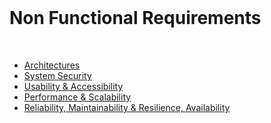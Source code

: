 <br>

# Non Functional Requirements

<br>

* [Architectures](architectures/README.md)
* [System Security](security.md)
* [Usability & Accessibility](ua.md)
* [Performance & Scalability](ps.md)
* [Reliability, Maintainability & Resilience, Availability](rmra/README.md)

<br>
<br>

<br>
<br>

<br>
<br>

<br>
<br>
